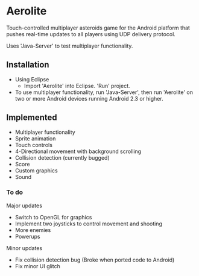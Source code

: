 Aerolite
========

Touch-controlled multiplayer asteroids game for the Android platform that pushes real-time updates to all players using UDP delivery protocol.

Uses 'Java-Server' to test multiplayer functionality. 

## Installation

* Using Eclipse
  * Import 'Aerolite' into Eclipse. 'Run' project.
* To use multiplayer functionality, run 'Java-Server', then run 'Aerolite' on two or more Android devices running Android 2.3 or higher.


## Implemented
* Multiplayer functionality
* Sprite animation
* Touch controls
* 4-Directional movement with background scrolling
* Collision detection (currently bugged)
* Score
* Custom graphics 
* Sound

### To do
Major updates 
 * Switch to OpenGL for graphics  
 * Implement two joysticks to control movement and shooting
 * More enemies
 * Powerups
 
Minor updates
 * Fix collision detection bug (Broke when ported code to Android)
 * Fix minor UI glitch
